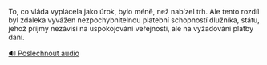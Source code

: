 
To, co vláda vyplácela jako úrok, bylo méně, než nabízel trh. Ale tento rozdíl byl zdaleka vyvážen nezpochybnitelnou platební schopností dlužníka, státu, jehož příjmy nezávisí na uspokojování veřejnosti, ale na vyžadování platby daní.

[🔊 Poslechnout audio](/data/7-paragraphs/audio/chapter_44/para_007-To-co-vlda-vyplcela-jako-rok-bylo-mn-ne-n.mp3)
